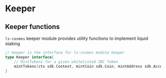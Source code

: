 <!--
order: 4
-->

# Keeper

## Keeper functions

`ls-cosmos` keeper module provides utility functions to implement liquid staking

```go
// Keeper is the interface for ls-cosmos module keeper
type Keeper interface{
    // MintTokens for a given whitelisted IBC Token
    mintTokens(ctx sdk.Context, mintCoin sdk.Coin, mintAddress sdk.AccAddress) error
}
```
